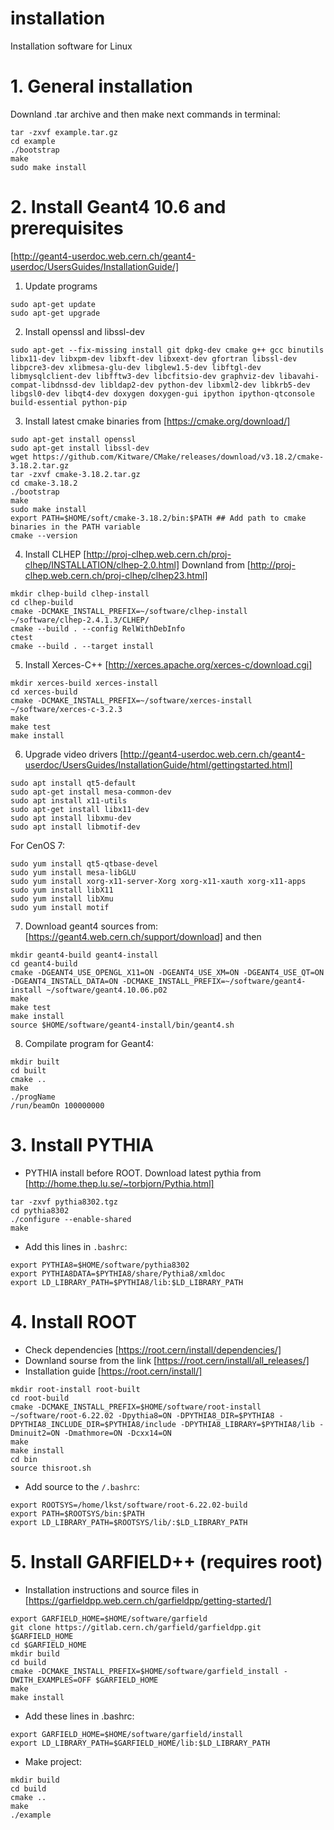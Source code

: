 # installation
Installation software for Linux


# 1. General installation
Downland .tar archive and then make next commands in terminal:
```
tar -zxvf example.tar.gz
cd example
./bootstrap
make
sudo make install
```


# 2. Install Geant4 10.6 and prerequisites
[http://geant4-userdoc.web.cern.ch/geant4-userdoc/UsersGuides/InstallationGuide/]

1) Update programs
```
sudo apt-get update
sudo apt-get upgrade
```

2) Install openssl and libssl-dev
```
sudo apt-get --fix-missing install git dpkg-dev cmake g++ gcc binutils libx11-dev libxpm-dev libxft-dev libxext-dev gfortran libssl-dev libpcre3-dev xlibmesa-glu-dev libglew1.5-dev libftgl-dev libmysqlclient-dev libfftw3-dev libcfitsio-dev graphviz-dev libavahi-compat-libdnssd-dev libldap2-dev python-dev libxml2-dev libkrb5-dev libgsl0-dev libqt4-dev doxygen doxygen-gui ipython ipython-qtconsole build-essential python-pip
```
3) Install latest cmake binaries from [https://cmake.org/download/]
```
sudo apt-get install openssl
sudo apt-get install libssl-dev
wget https://github.com/Kitware/CMake/releases/download/v3.18.2/cmake-3.18.2.tar.gz
tar -zxvf cmake-3.18.2.tar.gz
cd cmake-3.18.2
./bootstrap
make
sudo make install
export PATH=$HOME/soft/cmake-3.18.2/bin:$PATH ## Add path to cmake binaries in the PATH variable
cmake --version
```
4) Install CLHEP [http://proj-clhep.web.cern.ch/proj-clhep/INSTALLATION/clhep-2.0.html]
Downland from [http://proj-clhep.web.cern.ch/proj-clhep/clhep23.html]
```
mkdir clhep-build clhep-install
cd clhep-build
cmake -DCMAKE_INSTALL_PREFIX=~/software/clhep-install ~/software/clhep-2.4.1.3/CLHEP/
cmake --build . --config RelWithDebInfo
ctest
cmake --build . --target install
```
5) Install Xerces-C++ [http://xerces.apache.org/xerces-c/download.cgi]
```
mkdir xerces-build xerces-install
cd xerces-build
cmake -DCMAKE_INSTALL_PREFIX=~/software/xerces-install ~/software/xerces-c-3.2.3
make
make test
make install
```
6) Upgrade video drivers [http://geant4-userdoc.web.cern.ch/geant4-userdoc/UsersGuides/InstallationGuide/html/gettingstarted.html]
```
sudo apt install qt5-default
sudo apt-get install mesa-common-dev
sudo apt install x11-utils
sudo apt-get install libx11-dev
sudo apt install libxmu-dev
sudo apt install libmotif-dev
```
For CenOS 7:
```
sudo yum install qt5-qtbase-devel
sudo yum install mesa-libGLU
sudo yum install xorg-x11-server-Xorg xorg-x11-xauth xorg-x11-apps
sudo yum install libX11
sudo yum install libXmu
sudo yum install motif
```
7) Download geant4 sources from: [https://geant4.web.cern.ch/support/download] and then
```
mkdir geant4-build geant4-install
cd geant4-build
cmake -DGEANT4_USE_OPENGL_X11=ON -DGEANT4_USE_XM=ON -DGEANT4_USE_QT=ON -DGEANT4_INSTALL_DATA=ON -DCMAKE_INSTALL_PREFIX=~/software/geant4-install ~/software/geant4.10.06.p02
make
make test
make install
source $HOME/software/geant4-install/bin/geant4.sh
```
8) Compilate program for Geant4:
```
mkdir built
cd built
cmake ..
make
./progName
/run/beamOn 100000000
```

# 3. Install PYTHIA
* PYTHIA install before ROOT. Download latest pythia from [http://home.thep.lu.se/~torbjorn/Pythia.html]
```
tar -zxvf pythia8302.tgz
cd pythia8302
./configure --enable-shared
make
```
* Add this lines in `.bashrc`:
```
export PYTHIA8=$HOME/software/pythia8302
export PYTHIA8DATA=$PYTHIA8/share/Pythia8/xmldoc
export LD_LIBRARY_PATH=$PYTHIA8/lib:$LD_LIBRARY_PATH
```

# 4. Install ROOT
* Check dependencies [https://root.cern/install/dependencies/]  
* Downland sourse from the link [https://root.cern/install/all_releases/]
* Installation guide [https://root.cern/install/]
```
mkdir root-install root-built
cd root-build
cmake -DCMAKE_INSTALL_PREFIX=$HOME/software/root-install ~/software/root-6.22.02 -Dpythia8=ON -DPYTHIA8_DIR=$PYTHIA8 -DPYTHIA8_INCLUDE_DIR=$PYTHIA8/include -DPYTHIA8_LIBRARY=$PYTHIA8/lib -Dminuit2=ON -Dmathmore=ON -Dcxx14=ON
make
make install
cd bin
source thisroot.sh
```
* Add source to the `/.bashrc`:
```
export ROOTSYS=/home/lkst/software/root-6.22.02-build
export PATH=$ROOTSYS/bin:$PATH
export LD_LIBRARY_PATH=$ROOTSYS/lib/:$LD_LIBRARY_PATH
```

# 5. Install GARFIELD++ (requires root)
* Installation instructions and source files in [https://garfieldpp.web.cern.ch/garfieldpp/getting-started/]
```
export GARFIELD_HOME=$HOME/software/garfield
git clone https://gitlab.cern.ch/garfield/garfieldpp.git $GARFIELD_HOME
cd $GARFIELD_HOME
mkdir build
cd build
cmake -DCMAKE_INSTALL_PREFIX=$HOME/software/garfield_install -DWITH_EXAMPLES=OFF $GARFIELD_HOME
make
make install
```
* Add these lines in .bashrc:
```
export GARFIELD_HOME=$HOME/software/garfield/install
export LD_LIBRARY_PATH=$GARFIELD_HOME/lib:$LD_LIBRARY_PATH
```
* Make project:
```
mkdir build 
cd build
cmake ..
make
./example
```
